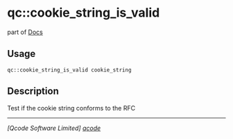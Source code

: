 qc::cookie_string_is_valid
==========================

part of [Docs](.)

Usage
-----
`qc::cookie_string_is_valid cookie_string`

Description
-----------
Test if the cookie string conforms to the RFC

----------------------------------
*[Qcode Software Limited] [qcode]*

[qcode]: www.qcode.co.uk "Qcode Software"